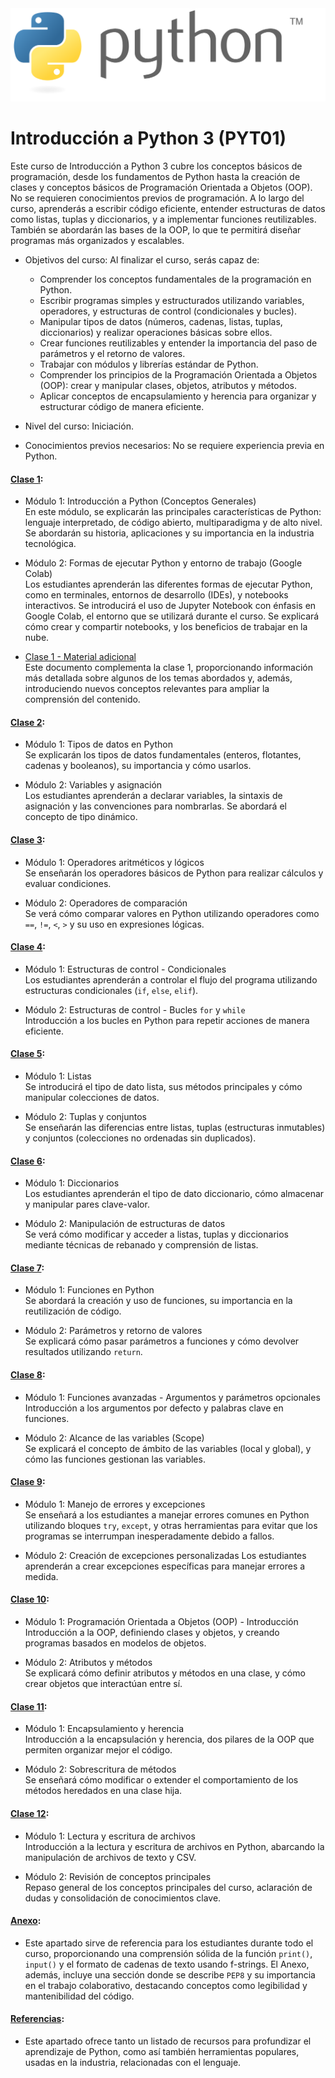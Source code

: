 <div style="text-align:center">
  <img src="markdown/assets/python-logo-generic.svg" alt="Python Logo" />
</div>

# Introducción a Python 3 (PYT01)

Este curso de Introducción a Python 3 cubre los conceptos básicos de programación, desde los fundamentos de Python hasta la creación de clases y conceptos básicos de Programación Orientada a Objetos (OOP). No se requieren conocimientos previos de programación. A lo largo del curso, aprenderás a escribir código eficiente, entender estructuras de datos como listas, tuplas y diccionarios, y a implementar funciones reutilizables. También se abordarán las bases de la OOP, lo que te permitirá diseñar programas más organizados y escalables.

- Objetivos del curso: Al finalizar el curso, serás capaz de:
  - Comprender los conceptos fundamentales de la programación en Python.
  - Escribir programas simples y estructurados utilizando variables, operadores, y estructuras de control (condicionales y bucles).
  - Manipular tipos de datos (números, cadenas, listas, tuplas, diccionarios) y realizar operaciones básicas sobre ellos.
  - Crear funciones reutilizables y entender la importancia del paso de parámetros y el retorno de valores.
  - Trabajar con módulos y librerías estándar de Python.
  - Comprender los principios de la Programación Orientada a Objetos (OOP): crear y manipular clases, objetos, atributos y métodos.
  - Aplicar conceptos de encapsulamiento y herencia para organizar y estructurar código de manera eficiente.

- Nivel del curso: Iniciación.

- Conocimientos previos necesarios: No se requiere experiencia previa en Python.

#### [Clase 1](https://github.com/lvidarte/hab-learning-python3/blob/main/markdown/01_intro.md):

- Módulo 1: Introducción a Python (Conceptos Generales)  
  En este módulo, se explicarán las principales características de Python: lenguaje interpretado, de código abierto, multiparadigma y de alto nivel. Se abordarán su historia, aplicaciones y su importancia en la industria tecnológica.

- Módulo 2: Formas de ejecutar Python y entorno de trabajo (Google Colab)  
  Los estudiantes aprenderán las diferentes formas de ejecutar Python, como en terminales, entornos de desarrollo (IDEs), y notebooks interactivos. Se introducirá el uso de Jupyter Notebook con énfasis en Google Colab, el entorno que se utilizará durante el curso. Se explicará cómo crear y compartir notebooks, y los beneficios de trabajar en la nube.

- [Clase 1 - Material adicional](https://github.com/lvidarte/hab-learning-python3/blob/main/markdown/01_intro_2.md)  
  Este documento complementa la clase 1, proporcionando información más detallada sobre algunos de los temas abordados y, además, introduciendo nuevos conceptos relevantes para ampliar la comprensión del contenido.

#### [Clase 2](https://github.com/lvidarte/hab-learning-python3/blob/main/markdown/02_tipos_y_variables.md):

- Módulo 1: Tipos de datos en Python  
  Se explicarán los tipos de datos fundamentales (enteros, flotantes, cadenas y booleanos), su importancia y cómo usarlos.

- Módulo 2: Variables y asignación  
  Los estudiantes aprenderán a declarar variables, la sintaxis de asignación y las convenciones para nombrarlas. Se abordará el concepto de tipo dinámico.

#### [Clase 3](https://github.com/lvidarte/hab-learning-python3/blob/main/markdown/03_operadores_aritmeticos_y_logicos.md):

- Módulo 1: Operadores aritméticos y lógicos  
  Se enseñarán los operadores básicos de Python para realizar cálculos y evaluar condiciones.

- Módulo 2: Operadores de comparación  
  Se verá cómo comparar valores en Python utilizando operadores como `==`, `!=`, `<`, `>` y su uso en expresiones lógicas.

#### [Clase 4](https://github.com/lvidarte/hab-learning-python3/blob/main/markdown/04_estructuras_de_control.md):

- Módulo 1: Estructuras de control - Condicionales  
  Los estudiantes aprenderán a controlar el flujo del programa utilizando estructuras condicionales (`if`, `else`, `elif`).

- Módulo 2: Estructuras de control - Bucles `for` y `while`  
  Introducción a los bucles en Python para repetir acciones de manera eficiente.

#### [Clase 5](https://github.com/lvidarte/hab-learning-python3/blob/main/markdown/05_listas_tuplas_y_conjuntos.md):

- Módulo 1: Listas  
  Se introducirá el tipo de dato lista, sus métodos principales y cómo manipular colecciones de datos.

- Módulo 2: Tuplas y conjuntos  
  Se enseñarán las diferencias entre listas, tuplas (estructuras inmutables) y conjuntos (colecciones no ordenadas sin duplicados).

#### [Clase 6](https://github.com/lvidarte/hab-learning-python3/blob/main/markdown/06_diccionarios.md):

- Módulo 1: Diccionarios  
  Los estudiantes aprenderán el tipo de dato diccionario, cómo almacenar y manipular pares clave-valor.

- Módulo 2: Manipulación de estructuras de datos  
  Se verá cómo modificar y acceder a listas, tuplas y diccionarios mediante técnicas de rebanado y comprensión de listas.

#### [Clase 7](https://github.com/lvidarte/hab-learning-python3/blob/main/markdown/07_funciones.md):

- Módulo 1: Funciones en Python  
  Se abordará la creación y uso de funciones, su importancia en la reutilización de código.

- Módulo 2: Parámetros y retorno de valores  
  Se explicará cómo pasar parámetros a funciones y cómo devolver resultados utilizando `return`.

#### [Clase 8](https://github.com/lvidarte/hab-learning-python3/blob/main/markdown/08_funciones_avanzadas.md):

- Módulo 1: Funciones avanzadas - Argumentos y parámetros opcionales  
  Introducción a los argumentos por defecto y palabras clave en funciones.

- Módulo 2: Alcance de las variables (Scope)  
  Se explicará el concepto de ámbito de las variables (local y global), y cómo las funciones gestionan las variables.

#### [Clase 9](https://github.com/lvidarte/hab-learning-python3/blob/main/markdown/09_manejo_de_errores.md):

- Módulo 1: Manejo de errores y excepciones  
  Se enseñará a los estudiantes a manejar errores comunes en Python utilizando bloques `try`, `except`, y otras herramientas para evitar que los programas se interrumpan inesperadamente debido a fallos.

- Módulo 2: Creación de excepciones personalizadas
  Los estudiantes aprenderán a crear excepciones específicas para manejar errores a medida.

#### [Clase 10](https://github.com/lvidarte/hab-learning-python3/blob/main/markdown/10_programacion_orientada_a_objetos.md):

- Módulo 1: Programación Orientada a Objetos (OOP) - Introducción  
  Introducción a la OOP, definiendo clases y objetos, y creando programas basados en modelos de objetos.

- Módulo 2: Atributos y métodos  
  Se explicará cómo definir atributos y métodos en una clase, y cómo crear objetos que interactúan entre sí.

#### [Clase 11](https://github.com/lvidarte/hab-learning-python3/blob/main/markdown/11_oop_encapsulamiento_herencia_y_polimorfismo.md):

- Módulo 1: Encapsulamiento y herencia  
  Introducción a la encapsulación y herencia, dos pilares de la OOP que permiten organizar mejor el código.

- Módulo 2: Sobrescritura de métodos  
  Se enseñará cómo modificar o extender el comportamiento de los métodos heredados en una clase hija.

#### [Clase 12](https://github.com/lvidarte/hab-learning-python3/blob/main/markdown/12_lectura_de_archivos.md):

- Módulo 1: Lectura y escritura de archivos  
  Introducción a la lectura y escritura de archivos en Python, abarcando la manipulación de archivos de texto y CSV.

- Módulo 2: Revisión de conceptos principales  
  Repaso general de los conceptos principales del curso, aclaración de dudas y consolidación de conocimientos clave.

#### [Anexo](https://github.com/lvidarte/hab-learning-python3/blob/main/markdown/98_anexo.md):

 - Este apartado sirve de referencia para los estudiantes durante todo el curso, proporcionando una comprensión sólida de la función `print()`, `input()` y el formato de cadenas de texto usando f-strings. El Anexo, además, incluye una sección donde se describe `PEP8` y su importancia en el trabajo colaborativo, destacando conceptos como legibilidad y mantenibilidad del código.

#### [Referencias](https://github.com/lvidarte/hab-learning-python3/blob/main/markdown/99_referencias.md):

 - Este apartado ofrece tanto un listado de recursos para profundizar el aprendizaje de Python, como así también herramientas populares, usadas en la industria, relacionadas con el lenguaje.
